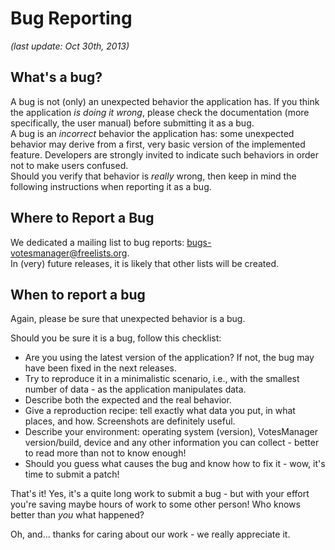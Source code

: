 Bug Reporting
=============
*(last update: Oct 30th, 2013)*

What's a bug?
-------------
A bug is not (only) an unexpected behavior the application has. If you think the application *is doing it wrong*, please check the documentation (more specifically, the user manual) before submitting it as a bug.  
A bug is an *incorrect* behavior the application has: some unexpected behavior may derive from a first, very basic version of the implemented feature. Developers are strongly invited to indicate such behaviors in order not to make users confused.  
Should you verify that behavior is *really* wrong, then keep in mind the following instructions when reporting it as a bug.

Where to Report a Bug
---------------------

We dedicated a mailing list to bug reports: bugs-votesmanager@freelists.org.  
In (very) future releases, it is likely that other lists will be created.

When to report a bug
--------------------

Again, please be sure that unexpected behavior is a bug.  

Should you be sure it is a bug, follow this checklist:

* Are you using the latest version of the application? If not, the bug may have been fixed in the next releases.
* Try to reproduce it in a minimalistic scenario, i.e., with the smallest number of data - as the application manipulates data.
* Describe both the expected and the real behavior.
* Give a reproduction recipe: tell exactly what data you put, in what places, and how. Screenshots are definitely useful.
* Describe your environment: operating system (version), VotesManager version/build, device and any other information you can collect - better to read more than not to know enough!
* Should you guess what causes the bug and know how to fix it - wow, it's time to submit a patch!

That's it! Yes, it's a quite long work to submit a bug - but with your effort you're saving maybe hours of work to some other person! Who knows better than *you* what happened?

Oh, and... thanks for caring about our work - we really appreciate it.
